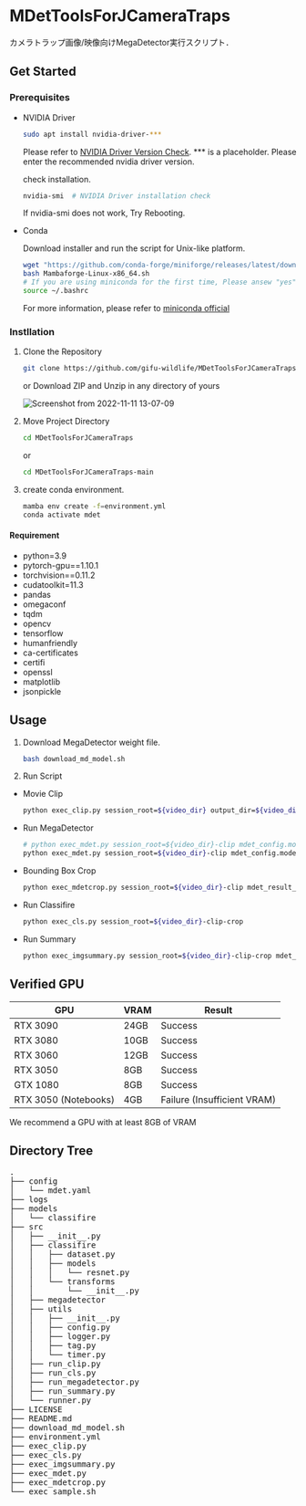 # MDetToolsForJCameraTraps

カメラトラップ画像/映像向けMegaDetector実行スクリプト．

## Get Started

### Prerequisites
* NVIDIA Driver
    ```bash
    sudo apt install nvidia-driver-***
    ```
    Please refer to [NVIDIA Driver Version Check](https://www.nvidia.com/Download/index.aspx?lang=en-us). 
    *** is a placeholder. Please enter the recommended nvidia driver version.  

    check installation.
    ```bash
    nvidia-smi  # NVIDIA Driver installation check
    ```
    If nvidia-smi does not work, Try Rebooting.


* Conda

    Download installer and run the script for Unix-like platform.  
    ```bash
    wget "https://github.com/conda-forge/miniforge/releases/latest/download/Mambaforge-Linux-x86_64.sh"
    bash Mambaforge-Linux-x86_64.sh
    # If you are using miniconda for the first time, Please ansew "yes" to "Do you wish the installer to initialize Miniconda3 by running conda init?" 
    source ~/.bashrc
    ```

    For more information, please refer to [miniconda official](https://docs.conda.io/en/latest/miniconda.html) 

### Instllation

1. Clone the Repository
    ```bash
    git clone https://github.com/gifu-wildlife/MDetToolsForJCameraTraps.git
    ```

    or Download ZIP and Unzip in any directory of yours

    ![Screenshot from 2022-11-11 13-07-09](https://user-images.githubusercontent.com/50891743/201261079-74254fd8-ce4f-4a0f-9085-3a5209d40f7c.png)

2. Move Project Directory
    ```bash
    cd MDetToolsForJCameraTraps
    ```

    or

    ```bash
    cd MDetToolsForJCameraTraps-main
    ```

3. create conda environment.

    ```bash
    mamba env create -f=environment.yml
    conda activate mdet
    ```

#### Requirement

- python=3.9
- pytorch-gpu==1.10.1
- torchvision==0.11.2
- cudatoolkit=11.3
- pandas
- omegaconf
- tqdm
- opencv
- tensorflow
- humanfriendly
- ca-certificates
- certifi
- openssl
- matplotlib
- jsonpickle


## Usage

1. Download MegaDetector weight file.
    ```bash
    bash download_md_model.sh
    ```
2. Run Script 
* Movie Clip
    ```bash
    python exec_clip.py session_root=${video_dir} output_dir=${video_dir}-clip
    ```
* Run MegaDetector
    ```bash
    # python exec_mdet.py session_root=${video_dir}-clip mdet_config.model_path=./models/md_v5a.0.0.pt
    python exec_mdet.py session_root=${video_dir}-clip mdet_config.model_path=./models/md_v4.1.0.pb
    ```
* Bounding Box Crop
    ```bash
    python exec_mdetcrop.py session_root=${video_dir}-clip mdet_result_path=${video_dir}-clip/detector_output.json
    ```
* Run Classifire
    ```bash
    python exec_cls.py session_root=${video_dir}-clip-crop
    ```
* Run Summary
    ```bash
    python exec_imgsummary.py session_root=${video_dir}-clip-crop mdet_result_path=${video_dir}-clip/detector_output.json
    ```

## Verified GPU
| GPU | VRAM | Result |
| ---- | ---- | ----|
| RTX 3090 | 24GB | Success |
| RTX 3080 | 10GB | Success |
| RTX 3060 | 12GB | Success |
| RTX 3050 | 8GB | Success |
| GTX 1080 | 8GB | Success |
| RTX 3050 (Notebooks) | 4GB | Failure (Insufficient VRAM) |

We recommend a GPU with at least 8GB of VRAM

## Directory Tree
<pre>
.
├── config
│   └── mdet.yaml
├── logs
├── models
│   └── classifire
├── src
│   ├── __init__.py
│   ├── classifire
│   │   ├── dataset.py
│   │   ├── models
│   │   │   └── resnet.py
│   │   └── transforms
│   │       └── __init__.py
│   ├── megadetector
│   ├── utils
│   │   ├── __init__.py
│   │   ├── config.py
│   │   ├── logger.py
│   │   ├── tag.py
│   │   └── timer.py
│   ├── run_clip.py
│   ├── run_cls.py
│   ├── run_megadetector.py
│   ├── run_summary.py
│   └── runner.py
├── LICENSE
├── README.md
├── download_md_model.sh
├── environment.yml
├── exec_clip.py
├── exec_cls.py
├── exec_imgsummary.py
├── exec_mdet.py
├── exec_mdetcrop.py
└── exec_sample.sh
</pre>